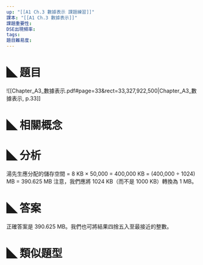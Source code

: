 ```yaml
---
up: "[[A1 Ch.3 數據表示 課題練習]]"
課本: "[[A1 Ch.3 數據表示]]"
課題重要性: 
DSE出現頻率: 
tags: 
題目難易度:
---
```

# ◣ 題目

![[Chapter_A3_數據表示.pdf#page=33&rect=33,327,922,500|Chapter_A3_數據表示, p.33]]
# ◣ 相關概念

# ◣ 分析

湯先生應分配的儲存空間 = 8 KB × 50,000 = 400,000 KB = (400,000 ÷ 1024) MB = 390.625 MB 注意，我們應將 1024 KB（而不是 1000 KB）轉換為 1 MB。
# ◣ 答案
正確答案是 390.625 MB。我們也可將結果四捨五入至最接近的整數。

# ◣ 類似題型